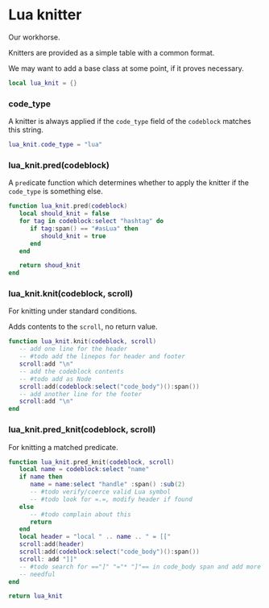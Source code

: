 # Lua knitter


 Our workhorse.


Knitters are provided as a simple table with a common format.


We may want to add a base class at some point, if it proves necessary.

```lua
local lua_knit = {}
```
### code_type

A knitter is always applied if the ``code_type`` field of the ``codeblock``
matches this string.

```lua
lua_knit.code_type = "lua"
```
### lua_knit.pred(codeblock)

A ``pred``icate function which determines whether to apply the knitter if the
``code_type`` is something else.

```lua
function lua_knit.pred(codeblock)
   local should_knit = false
   for tag in codeblock:select "hashtag" do
      if tag:span() == "#asLua" then
         should_knit = true
      end
   end

   return shoud_knit
end
```
### lua_knit.knit(codeblock, scroll)

For knitting under standard conditions.


Adds contents to the ``scroll``, no return value.

```lua
function lua_knit.knit(codeblock, scroll)
   -- add one line for the header
   -- #todo add the linepos for header and footer
   scroll:add "\n"
   -- add the codeblock contents
   -- #todo add as Node
   scroll:add(codeblock:select("code_body")():span())
   -- add another line for the footer
   scroll:add "\n"
end
```
### lua_knit.pred_knit(codeblock, scroll)

For knitting a matched predicate.

```lua
function lua_knit.pred_knit(codeblock, scroll)
   local name = codeblock:select "name"
   if name then
      name = name:select "handle" :span() :sub(2)
      -- #todo verify/coerce valid Lua symbol
      -- #todo look for =.=, modify header if found
   else
      -- #todo complain about this
      return
   end
   local header = "local " .. name .. " = [["
   scroll:add(header)
   scroll:add(codeblock:select("code_body")():span())
   scroll: add "]]"
   -- #todo search for =="]" "="* "]"== in code_body span and add more = if
   -- needful
end
```
```lua
return lua_knit
```
